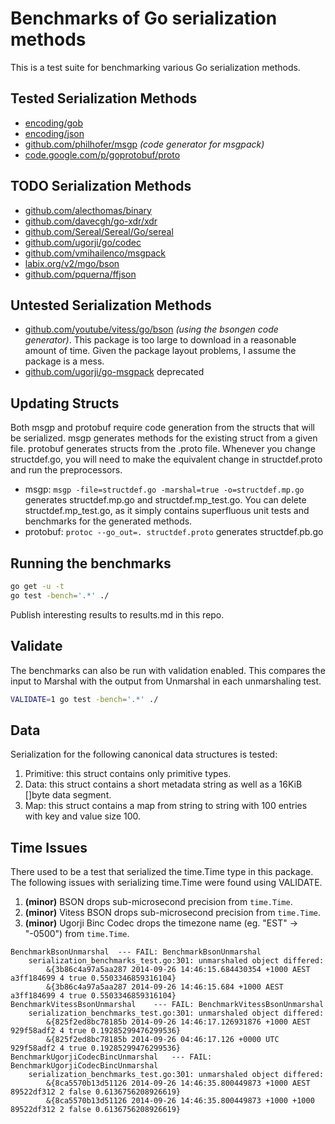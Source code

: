 # Benchmarks of Go serialization methods

This is a test suite for benchmarking various Go serialization methods.

## Tested Serialization Methods

- [encoding/gob](http://golang.org/pkg/encoding/gob/)
- [encoding/json](http://golang.org/pkg/encoding/json/)
- [github.com/philhofer/msgp](https://github.com/philhofer/msgp) *(code generator for msgpack)*
- [code.google.com/p/goprotobuf/proto](https://code.google.com/p/protobuf)

## TODO Serialization Methods

- [github.com/alecthomas/binary](https://github.com/alecthomas/binary)
- [github.com/davecgh/go-xdr/xdr](https://github.com/davecgh/go-xdr)
- [github.com/Sereal/Sereal/Go/sereal](https://github.com/Sereal/Sereal)
- [github.com/ugorji/go/codec](https://github.com/ugorji/go/tree/master/codec)
- [github.com/vmihailenco/msgpack](https://github.com/vmihailenco/msgpack)
- [labix.org/v2/mgo/bson](https://labix.org/v2/mgo/bson)
- [github.com/pquerna/ffjson](https://github.com/pquerna/ffjson)

## Untested Serialization Methods

- [github.com/youtube/vitess/go/bson](https://github.com/youtube/vitess/tree/master/go/bson) *(using the bsongen code generator)*. This package is too large to download in a reasonable amount of time. Given the package layout problems, I assume the package is a mess.
- [github.com/ugorji/go-msgpack](https://github.com/ugorji/go-msgpack) deprecated

## Updating Structs

Both msgp and protobuf require code generation from the structs that will be serialized. msgp generates methods for the existing struct from a given file. protobuf generates structs from the .proto file. Whenever you change structdef.go, you will need to make the equivalent change in structdef.proto and run the preprocessors.

- msgp: `msgp -file=structdef.go -marshal=true -o=structdef.mp.go` generates structdef.mp.go and structdef.mp_test.go. You can delete structdef.mp_test.go, as it simply contains superfluous unit tests and benchmarks for the generated methods.
- protobuf: `protoc --go_out=. structdef.proto` generates structdef.pb.go

## Running the benchmarks

```bash
go get -u -t
go test -bench='.*' ./
```
Publish interesting results to results.md in this repo.

## Validate

The benchmarks can also be run with validation enabled. This compares the input to Marshal with the output from Unmarshal in each unmarshaling test.

```bash
VALIDATE=1 go test -bench='.*' ./
```

## Data

Serialization for the following canonical data structures is tested:

1. Primitive: this struct contains only primitive types.
2. Data: this struct contains a short metadata string as well as a 16KiB []byte data segment.
3. Map: this struct contains a map from string to string with 100 entries with key and value size 100.

## Time Issues

There used to be a test that serialized the time.Time type in this package. The following issues with serializing time.Time were found using VALIDATE.

1. **(minor)** BSON drops sub-microsecond precision from `time.Time`.
2. **(minor)** Vitess BSON drops sub-microsecond precision from `time.Time`.
3. **(minor)** Ugorji Binc Codec drops the timezone name (eg. "EST" -> "-0500") from `time.Time`.

```
BenchmarkBsonUnmarshal  --- FAIL: BenchmarkBsonUnmarshal
    serialization_benchmarks_test.go:301: unmarshaled object differed:
        &{3b86c4a97a5aa287 2014-09-26 14:46:15.684430354 +1000 AEST a3ff184699 4 true 0.5503346859316104}
        &{3b86c4a97a5aa287 2014-09-26 14:46:15.684 +1000 AEST a3ff184699 4 true 0.5503346859316104}
BenchmarkVitessBsonUnmarshal    --- FAIL: BenchmarkVitessBsonUnmarshal
    serialization_benchmarks_test.go:301: unmarshaled object differed:
        &{825f2ed8bc78185b 2014-09-26 14:46:17.126931876 +1000 AEST 929f58adf2 4 true 0.19285299476299536}
        &{825f2ed8bc78185b 2014-09-26 04:46:17.126 +0000 UTC 929f58adf2 4 true 0.19285299476299536}
BenchmarkUgorjiCodecBincUnmarshal   --- FAIL: BenchmarkUgorjiCodecBincUnmarshal
    serialization_benchmarks_test.go:301: unmarshaled object differed:
        &{8ca5570b13d51126 2014-09-26 14:46:35.800449873 +1000 AEST 89522df312 2 false 0.6136756208926619}
        &{8ca5570b13d51126 2014-09-26 14:46:35.800449873 +1000 +1000 89522df312 2 false 0.6136756208926619}
```
